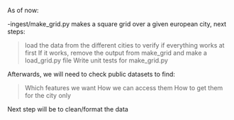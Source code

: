 As of now:

-ingest/make_grid.py makes a square grid over a given european city, next steps:
 > load the data from the different cities to verify if everything works at first
 > If it works, remove the output from make_grid and make a load_grid.py file
 > Write unit tests for make_grid.py


Afterwards, we will need to check public datasets to find:
 > Which features we want
 > How we can access them
 > How to get them for the city only

Next step will be to clean/format the data
